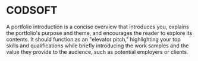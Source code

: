 # CODSOFT
A portfolio introduction is a concise overview that introduces you, explains the portfolio's purpose and theme, and encourages the reader to explore its contents. It should function as an "elevator pitch," highlighting your top skills and qualifications while briefly introducing the work samples and the value they provide to the audience, such as potential employers or clients. 
